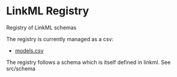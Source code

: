 # LinkML Registry

Registry of LinkML schemas

The registry is currently managed as a csv:

 * [models.csv](models.csv)

The registry follows a schema which is itself defined in linkml. See src/schema
